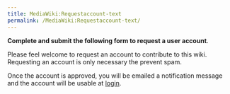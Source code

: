 ```yaml
---
title: MediaWiki:Requestaccount-text
permalink: /MediaWiki:Requestaccount-text/
---
```


**Complete and submit the following form to request a user account**.

Please feel welcome to request an account to contribute to this wiki. Requesting an account is only necessary the prevent spam.

Once the account is approved, you will be emailed a notification message and the account will be usable at [login](/Special:UserLogin.md).